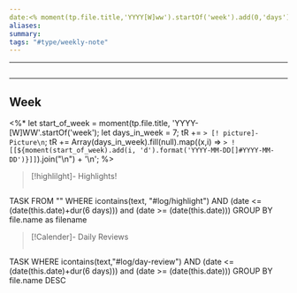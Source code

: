 ```yaml
---
date:<% moment(tp.file.title,'YYYY[W]ww').startOf('week').add(0,'days').format("YYYY-MM-DD") %>
aliases:
summary:
tags: "#type/weekly-note"
---
```

---
```calender-nav
```
---

## Week 
<%*
let start_of_week = moment(tp.file.title, 'YYYY-[W]WW'.startOf('week');
let days_in_week = 7;
tR += `> [! picture]- Picture\n`;
tR += Array(days_in_week).fill(null).map((x,i) => `> !
[[${moment(start_of_week).add(i, 'd').format('YYYY-MM-DD[]#YYYY-MM-DD')}]]`).join("\n") + '\n';
%>

>[!highlilght]- Highlights!
>```dataview
TASK
FROM ""
WHERE icontains(text, "#log/highlight")
AND (date <= (date(this.date)+dur(6 days))) and (date >= (date(this.date)))
GROUP BY file.name as filename


>[!Calender]- Daily Reviews
>```dataview
TASK
WHERE icontains(text,"#log/day-review")
AND (date <= (date(this.date)+dur(6 days))) and (date >= (date(this.date)))
GROUP BY file.name DESC


